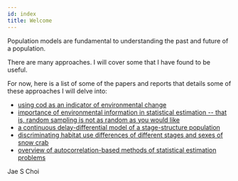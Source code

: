 ```yaml
---
id: index
title: Welcome
---
```


Population models are fundamental to understanding the past and future of
a population. 

There are many approaches. I will cover some that I have found to be useful.

For now, here is a list of some of the papers and reports that details some of these approaches I will delve into:

- [using cod as an indicator of environmental change](https://www.biorxiv.org/content/10.1101/2022.04.21.488963v4.article-metrics)
- [importance of environmental information in statistical estimation -- that is, random sampling is not as random as you would like](https://www.biorxiv.org/content/10.1101/2022.05.05.490753v3)
- [a continuous delay-differential model of a stage-structure population](https://www.biorxiv.org/content/10.1101/2023.02.13.528296v3)
- [discriminating habitat use differences of different stages and sexes of snow crab](https://www.biorxiv.org/content/10.1101/2022.12.20.520893v1)
- [overview of autocorrelation-based methods of statistical estimation problems](media/snowcrab_framework.pdf)

Jae S Choi


